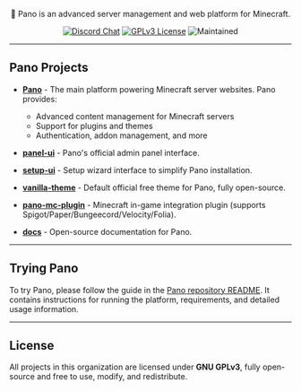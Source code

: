 <p align="center">
  🚀 Pano is an advanced server management and web platform for Minecraft.
</p>

<p align="center">
  <a href="https://discord.gg/6vVy72wgXT"><img src="https://img.shields.io/badge/Chat-on%20Discord-7289da.svg?style=for-the-badge" alt="Discord Chat"></a>
  <a href="https://github.com/panocms/pano/blob/main/LICENSE"><img src="https://img.shields.io/badge/License-GPLv3-blue?style=for-the-badge" alt="GPLv3 License"></a>
  <img src="https://img.shields.io/maintenance/yes/2026?style=for-the-badge" alt="Maintained">
</p>

---

## Pano Projects

- [**Pano**](https://github.com/panocms/pano) - The main platform powering Minecraft server websites. Pano provides:
  - Advanced content management for Minecraft servers  
  - Support for plugins and themes  
  - Authentication, addon management, and more  

- [**panel-ui**](https://github.com/panocms/panel-ui) - Pano's official admin panel interface.  
- [**setup-ui**](https://github.com/panocms/setup-ui) - Setup wizard interface to simplify Pano installation.  
- [**vanilla-theme**](https://github.com/panocms/vanilla-theme) - Default official free theme for Pano, fully open-source.  
- [**pano-mc-plugin**](https://github.com/panocms/pano-mc-plugin) - Minecraft in-game integration plugin (supports Spigot/Paper/Bungeecord/Velocity/Folia).  
- [**docs**](https://github.com/panocms/docs) - Open-source documentation for Pano.  

---

## Trying Pano
To try Pano, please follow the guide in the [Pano repository README](https://github.com/panocms/pano#trying-pano). It contains instructions for running the platform, requirements, and detailed usage information.

---

## License
All projects in this organization are licensed under **GNU GPLv3**, fully open-source and free to use, modify, and redistribute.
